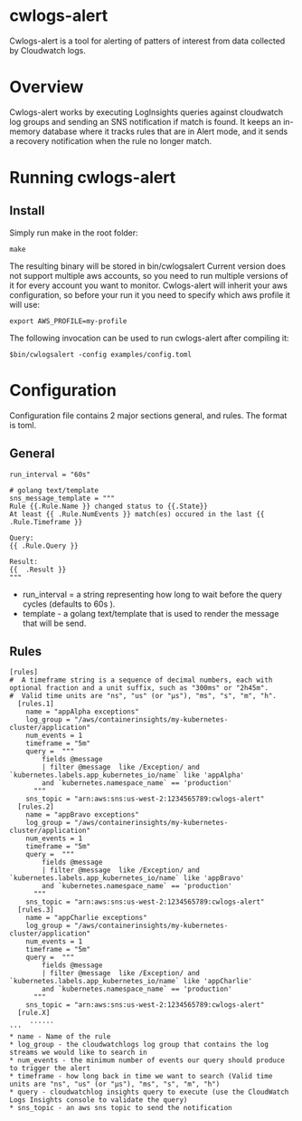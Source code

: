# cwlogs-alert

Cwlogs-alert is a tool for alerting of patters of interest from data collected by Cloudwatch logs. 

# Overview

Cwlogs-alert works by executing LogInsights queries against cloudwatch log groups and sending an SNS notification if match is found.
It keeps an in-memory database where it tracks rules that are in Alert mode, and it sends a recovery notification when the rule no longer match.

# Running cwlogs-alert
## Install 
Simply run make in the root folder:
```
make
```
The resulting binary will be stored in bin/cwlogsalert
Current version does not support multiple aws accounts, so you need to run multiple versions of it for every account you want to monitor.
Cwlogs-alert will inherit your aws configuration, so before your run it you need to specify which aws profile it will use:

```
export AWS_PROFILE=my-profile
```

The following invocation can be used to run cwlogs-alert after compiling it:

```
$bin/cwlogsalert -config examples/config.toml
```

# Configuration
Configuration file contains 2 major sections general, and rules. The format is toml.
## General
```
run_interval = "60s" 

# golang text/template
sns_message_template = """
Rule {{.Rule.Name }} changed status to {{.State}}
At least {{ .Rule.NumEvents }} match(es) occured in the last {{ .Rule.Timeframe }}

Query: 
{{ .Rule.Query }}

Result: 
{{  .Result }}
"""
```
* run_interval = a string representing how long to wait before the query cycles (defaults to 60s ). 
* template - a golang text/template that is used to render the message that will be send.

## Rules
```
[rules]
#  A timeframe string is a sequence of decimal numbers, each with optional fraction and a unit suffix, such as "300ms" or "2h45m". 
#  Valid time units are "ns", "us" (or "µs"), "ms", "s", "m", "h".
  [rules.1]
    name = "appAlpha exceptions"
    log_group = "/aws/containerinsights/my-kubernetes-cluster/application"
    num_events = 1
    timeframe = "5m"
    query =  """
        fields @message
        | filter @message  like /Exception/ and `kubernetes.labels.app_kubernetes_io/name` like 'appAlpha' 
        and `kubernetes.namespace_name` == 'production'
      """
    sns_topic = "arn:aws:sns:us-west-2:1234565789:cwlogs-alert"
  [rules.2]
    name = "appBravo exceptions"
    log_group = "/aws/containerinsights/my-kubernetes-cluster/application"
    num_events = 1
    timeframe = "5m"
    query =  """
        fields @message
        | filter @message  like /Exception/ and `kubernetes.labels.app_kubernetes_io/name` like 'appBravo' 
        and `kubernetes.namespace_name` == 'production'
      """
    sns_topic = "arn:aws:sns:us-west-2:1234565789:cwlogs-alert"
  [rules.3]
    name = "appCharlie exceptions"
    log_group = "/aws/containerinsights/my-kubernetes-cluster/application"
    num_events = 1
    timeframe = "5m"
    query =  """
        fields @message
        | filter @message  like /Exception/ and `kubernetes.labels.app_kubernetes_io/name` like 'appCharlie' 
        and `kubernetes.namespace_name` == 'production'
      """
    sns_topic = "arn:aws:sns:us-west-2:1234565789:cwlogs-alert"
  [rule.X]
     ......
'''
* name - Name of the rule
* log_group - the cloudwatchlogs log group that contains the log streams we would like to search in
* num_events - the minimum number of events our query should produce to trigger the alert
* timeframe - how long back in time we want to search (Valid time units are "ns", "us" (or "µs"), "ms", "s", "m", "h")
* query - cloudwatchlog insights query to execute (use the CloudWatch Logs Insights console to validate the query)
* sns_topic - an aws sns topic to send the notification
